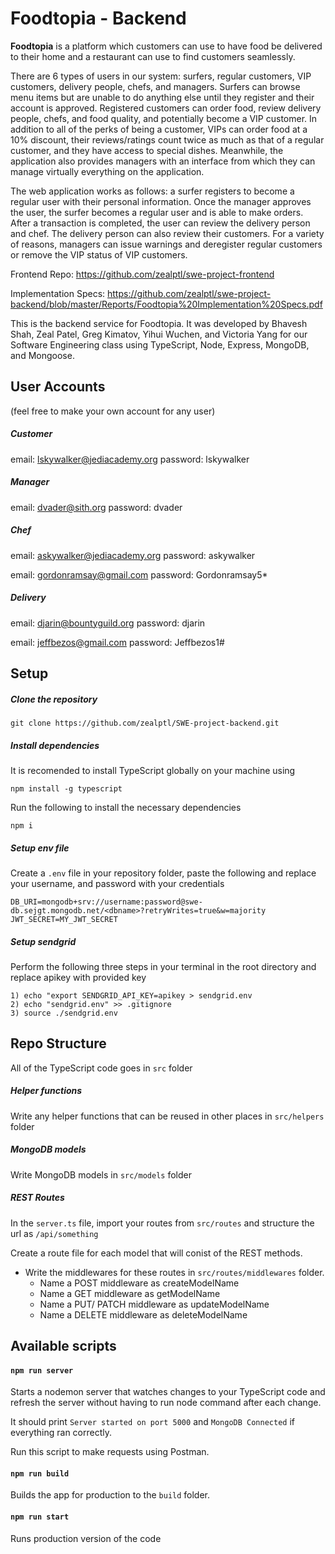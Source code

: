 # Foodtopia - Backend

**Foodtopia** is a platform which customers can use to have food be delivered to their home and a restaurant can use to find customers seamlessly. 

There are 6 types of users in our system: surfers, regular customers, VIP customers, delivery people, chefs, and managers. Surfers can browse menu items but are unable to do anything else until they register and their account is approved. Registered customers can order food, review delivery people, chefs, and food quality, and potentially become a VIP customer. In addition to all of the perks of being a customer, VIPs can order food at a 10% discount, their reviews/ratings count twice as much as that of a regular customer, and they have access to special dishes. Meanwhile, the application also provides managers with an interface from which they can manage virtually everything on the application.

The web application works as follows: a surfer registers to become a regular user with their personal information. Once the manager approves the user, the surfer becomes a regular user and is able to make orders. After a transaction is completed, the user can review the delivery person and chef. The delivery person can also review their customers. For a variety of reasons, managers can issue warnings and deregister regular customers or remove the VIP status of VIP customers.

Frontend Repo: https://github.com/zealptl/swe-project-frontend

Implementation Specs: https://github.com/zealptl/swe-project-backend/blob/master/Reports/Foodtopia%20Implementation%20Specs.pdf

This is the backend service for Foodtopia. It was developed by Bhavesh Shah, Zeal Patel, Greg Kimatov, Yihui Wuchen, and Victoria Yang for our Software Engineering class using TypeScript, Node, Express, MongoDB, and Mongoose.


## User Accounts
(feel free to make your own account for any user)
##### Customer
email: lskywalker@jediacademy.org
password: lskywalker

##### Manager
email: dvader@sith.org
password: dvader

##### Chef
email: askywalker@jediacademy.org
password: askywalker

email: gordonramsay@gmail.com
password: Gordonramsay5*

##### Delivery
email: djarin@bountyguild.org
password: djarin

email: jeffbezos@gmail.com
password: Jeffbezos1#

## Setup

##### Clone the repository

```
git clone https://github.com/zealptl/SWE-project-backend.git
```

##### Install dependencies

It is recomended to install TypeScript globally on your machine using

```
npm install -g typescript
```

Run the following to install the necessary dependencies

```
npm i
```

##### Setup env file

Create a `.env` file in your repository folder, paste the following and replace your username, and password with your credentials

```
DB_URI=mongodb+srv://username:password@swe-db.sejgt.mongodb.net/<dbname>?retryWrites=true&w=majority
JWT_SECRET=MY_JWT_SECRET
```

##### Setup sendgrid

Perform the following three steps in your terminal in the root directory and replace apikey with provided key

```
1) echo "export SENDGRID_API_KEY=apikey > sendgrid.env
2) echo "sendgrid.env" >> .gitignore
3) source ./sendgrid.env
```

## Repo Structure

All of the TypeScript code goes in `src` folder

##### Helper functions

Write any helper functions that can be reused in other places in `src/helpers` folder

##### MongoDB models

Write MongoDB models in `src/models` folder

##### REST Routes

In the `server.ts` file, import your routes from `src/routes` and structure the url as `/api/something`

Create a route file for each model that will conist of the REST methods.

- Write the middlewares for these routes in `src/routes/middlewares` folder.
  - Name a POST middleware as createModelName
  - Name a GET middleware as getModelName
  - Name a PUT/ PATCH middleware as updateModelName
  - Name a DELETE middleware as deleteModelName

## Available scripts

#### `npm run server`

Starts a nodemon server that watches changes to your TypeScript code and refresh the server without having to run node command after each change.

It should print `Server started on port 5000` and `MongoDB Connected` if everything ran correctly.

Run this script to make requests using Postman.

#### `npm run build`

Builds the app for production to the `build` folder.

#### `npm run start`

Runs production version of the code
